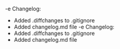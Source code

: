 
-e Changelog:
- Added .diffchanges to .gitignore
- Added changelog.md file
-e Changelog:
- Added .diffchanges to .gitignore
- Added changelog.md file
